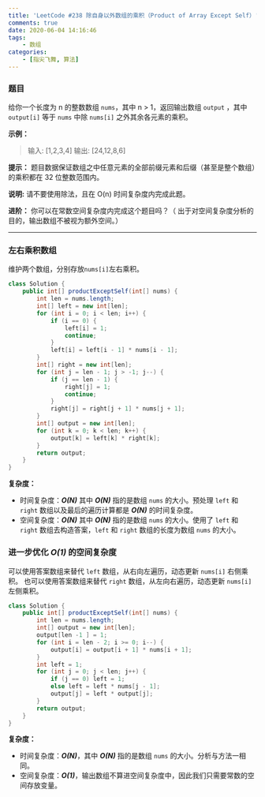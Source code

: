 ```yaml
---
title: 'LeetCode #238 除自身以外数组的乘积（Product of Array Except Self）'
comments: true
date: 2020-06-04 14:16:46
tags:
    - 数组
categories:
    - [指尖飞舞, 算法]
---
```

### 题目
给你一个长度为 n 的整数数组 `nums`，其中 n > 1，返回输出数组 `output` ，其中 `output[i]` 等于 `nums` 中除 `nums[i]` 之外其余各元素的乘积。

__示例：__
> 输入: [1,2,3,4]
> 输出: [24,12,8,6]

__提示：__ 题目数据保证数组之中任意元素的全部前缀元素和后缀（甚至是整个数组）的乘积都在 32 位整数范围内。

__说明:__ 请不要使用除法，且在 O(n) 时间复杂度内完成此题。

__进阶：__ 你可以在常数空间复杂度内完成这个题目吗？（ 出于对空间复杂度分析的目的，输出数组不被视为额外空间。）
___
### 左右乘积数组
维护两个数组，分别存放`nums[i]`左右乘积。
```Java
class Solution {
    public int[] productExceptSelf(int[] nums) {
        int len = nums.length;
        int[] left = new int[len];
        for (int i = 0; i < len; i++) {
            if (i == 0) {
                left[i] = 1;
                continue;
            }
            left[i] = left[i - 1] * nums[i - 1];
        }
        int[] right = new int[len];
        for (int j = len - 1; j > -1; j--) {
            if (j == len - 1) {
                right[j] = 1;
                continue;
            }
            right[j] = right[j + 1] * nums[j + 1];
        }
        int[] output = new int[len];
        for (int k = 0; k < len; k++) {
            output[k] = left[k] * right[k];
        }        
        return output;
    }
}
```
__复杂度：__
+ 时间复杂度：***O(N)*** 其中 ***O(N)*** 指的是数组 `nums` 的大小。预处理 `left` 和 `right` 数组以及最后的遍历计算都是 ***O(N)*** 的时间复杂度。
+ 空间复杂度：***O(N)*** 其中 ***O(N)*** 指的是数组 `nums` 的大小。使用了 `left` 和 `right` 数组去构造答案，`left` 和 `right` 数组的长度为数组 `nums` 的大小。

### 进一步优化 ***O(1)*** 的空间复杂度
可以使用答案数组来替代 `left` 数组，从右向左遍历，动态更新 `nums[i]` 右侧乘积。
也可以使用答案数组来替代 `right` 数组，从左向右遍历，动态更新 `nums[i]` 左侧乘积。
```Java
class Solution {
    public int[] productExceptSelf(int[] nums) {
        int len = nums.length;
        int[] output = new int[len];
        output[len -1 ] = 1;
        for (int i = len - 2; i >= 0; i--) {
            output[i] = output[i + 1] * nums[i + 1];
        }
        int left = 1;
        for (int j = 0; j < len; j++) {
            if (j == 0) left = 1;
            else left = left * nums[j - 1];
            output[j] = left * output[j];
        }
        return output;
    }
}
```
__复杂度：__
+ 时间复杂度：***O(N)***，其中 ***O(N)*** 指的是数组 `nums` 的大小。分析与方法一相同。
+ 空间复杂度：***O(1)***，输出数组不算进空间复杂度中，因此我们只需要常数的空间存放变量。
